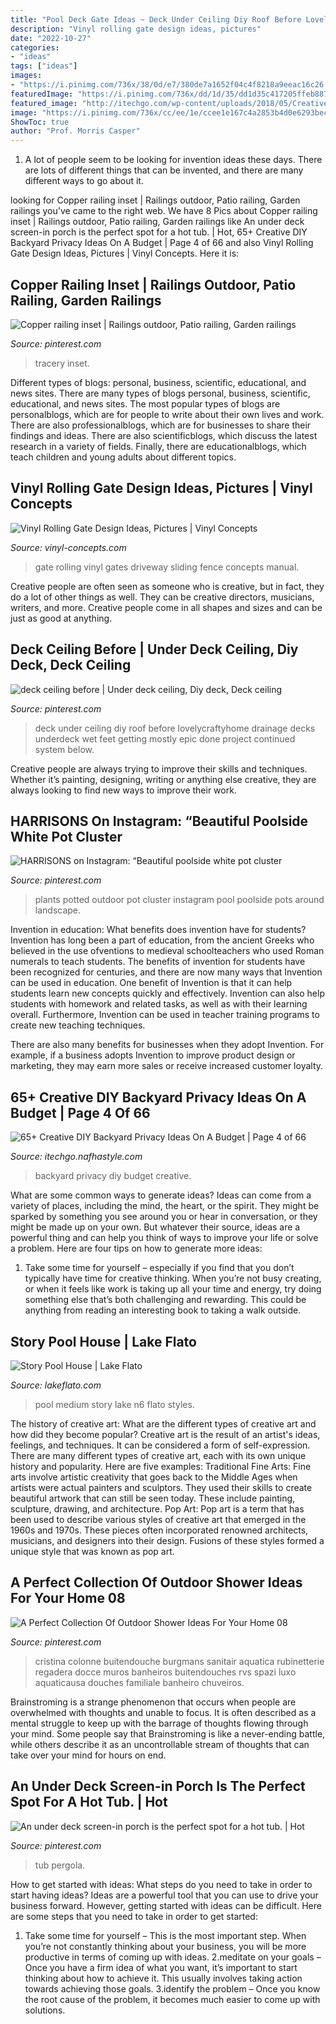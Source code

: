```yaml
---
title: "Pool Deck Gate Ideas ~ Deck Under Ceiling Diy Roof Before Lovelycraftyhome Drainage Decks Underdeck Wet Feet Getting Mostly Epic Done Project Continued System Below"
description: "Vinyl rolling gate design ideas, pictures"
date: "2022-10-27"
categories:
- "ideas"
tags: ["ideas"]
images:
- "https://i.pinimg.com/736x/38/0d/e7/380de7a1652f04c4f8218a9eeac16c26.jpg"
featuredImage: "https://i.pinimg.com/736x/dd/1d/35/dd1d35c417205ffeb88724233a84273d.jpg"
featured_image: "http://itechgo.com/wp-content/uploads/2018/05/Creative-DIY-Backyard-Privacy-Ideas-On-A-Budget-58.jpg"
image: "https://i.pinimg.com/736x/cc/ee/1e/ccee1e167c4a2853b4d0e6293bec6d33.jpg"
ShowToc: true
author: "Prof. Morris Casper"
---
```



1. A lot of people seem to be looking for invention ideas these days. There are lots of different things that can be invented, and there are many different ways to go about it. 

	

		
looking for Copper railing inset | Railings outdoor, Patio railing, Garden railings you've came to the right web. We have 8 Pics about Copper railing inset | Railings outdoor, Patio railing, Garden railings like An under deck screen-in porch is the perfect spot for a hot tub. | Hot, 65+ Creative DIY Backyard Privacy Ideas On A Budget | Page 4 of 66 and also Vinyl Rolling Gate Design Ideas, Pictures | Vinyl Concepts. Here it is:
		
    
## Copper Railing Inset | Railings Outdoor, Patio Railing, Garden Railings

<img loading=lazy src="https://i.pinimg.com/736x/34/7d/ba/347dba4a02161093dc7b18c862b2ff7d.jpg" onerror="this.onerror=null;this.src='https://tse1.mm.bing.net/th?id=OIP.48NhBJ0EFL5Ly6KZUZriRQHaL6&amp;pid=15.1';" alt="Copper railing inset | Railings outdoor, Patio railing, Garden railings">

_Source: pinterest.com_

>tracery inset. 

	

Different types of blogs: personal, business, scientific, educational, and news sites.
There are many types of blogs personal, business, scientific, educational, and news sites. The most popular types of blogs are personalblogs, which are for people to write about their own lives and work. There are also professionalblogs, which are for businesses to share their findings and ideas. There are also scientificblogs, which discuss the latest research in a variety of fields. Finally, there are educationalblogs, which teach children and young adults about different topics.

    
## Vinyl Rolling Gate Design Ideas, Pictures | Vinyl Concepts

<img loading=lazy src="https://vinyl-concepts.com/wp-content/uploads/2016/06/vinyl-rolling-gate-12.jpg" onerror="this.onerror=null;this.src='https://tse4.mm.bing.net/th?id=OIP.Y13GlfXhm568S_1PFEXcQAHaFj&amp;pid=15.1';" alt="Vinyl Rolling Gate Design Ideas, Pictures | Vinyl Concepts">

_Source: vinyl-concepts.com_

>gate rolling vinyl gates driveway sliding fence concepts manual. 

	

Creative people are often seen as someone who is creative, but in fact, they do a lot of other things as well. They can be creative directors, musicians, writers, and more. Creative people come in all shapes and sizes and can be just as good at anything.

    
## Deck Ceiling Before | Under Deck Ceiling, Diy Deck, Deck Ceiling

<img loading=lazy src="https://i.pinimg.com/736x/cc/ee/1e/ccee1e167c4a2853b4d0e6293bec6d33.jpg" onerror="this.onerror=null;this.src='https://tse4.mm.bing.net/th?id=OIP.rdfU73p-aHPiTq_tX9AvMAHaJ3&amp;pid=15.1';" alt="deck ceiling before | Under deck ceiling, Diy deck, Deck ceiling">

_Source: pinterest.com_

>deck under ceiling diy roof before lovelycraftyhome drainage decks underdeck wet feet getting mostly epic done project continued system below. 

	

Creative people are always trying to improve their skills and techniques. Whether it’s painting, designing, writing or anything else creative, they are always looking to find new ways to improve their work.

    
## HARRISONS On Instagram: “Beautiful Poolside White Pot Cluster

<img loading=lazy src="https://i.pinimg.com/736x/38/0d/e7/380de7a1652f04c4f8218a9eeac16c26.jpg" onerror="this.onerror=null;this.src='https://tse2.mm.bing.net/th?id=OIP.AYcv_OrS5YwbeHE3yfkgJgHaJQ&amp;pid=15.1';" alt="HARRISONS on Instagram: “Beautiful poolside white pot cluster">

_Source: pinterest.com_

>plants potted outdoor pot cluster instagram pool poolside pots around landscape. 

	

Invention in education: What benefits does invention have for students?
Invention has long been a part of education, from the ancient Greeks who believed in the use ofventions to medieval schoolteachers who used Roman numerals to teach students. The benefits of invention for students have been recognized for centuries, and there are now many ways that Invention can be used in education. 
One benefit of Invention is that it can help students learn new concepts quickly and effectively. Invention can also help students with homework and related tasks, as well as with their learning overall. Furthermore, Invention can be used in teacher training programs to create new teaching techniques. 

There are also many benefits for businesses when they adopt Invention. For example, if a business adopts Invention to improve product design or marketing, they may earn more sales or receive increased customer loyalty.

    
## 65+ Creative DIY Backyard Privacy Ideas On A Budget | Page 4 Of 66

<img loading=lazy src="http://itechgo.com/wp-content/uploads/2018/05/Creative-DIY-Backyard-Privacy-Ideas-On-A-Budget-58.jpg" onerror="this.onerror=null;this.src='https://tse4.mm.bing.net/th?id=OIP.aKc6y-OQr_3HMayOFN39UgHaE9&amp;pid=15.1';" alt="65+ Creative DIY Backyard Privacy Ideas On A Budget | Page 4 of 66">

_Source: itechgo.nafhastyle.com_

>backyard privacy diy budget creative. 

	

What are some common ways to generate ideas?
Ideas can come from a variety of places, including the mind, the heart, or the spirit. They might be sparked by something you see around you or hear in conversation, or they might be made up on your own. But whatever their source, ideas are a powerful thing and can help you think of ways to improve your life or solve a problem. Here are four tips on how to generate more ideas: 
1. Take some time for yourself – especially if you find that you don’t typically have time for creative thinking. When you’re not busy creating, or when it feels like work is taking up all your time and energy, try doing something else that’s both challenging and rewarding. This could be anything from reading an interesting book to taking a walk outside. 

    
## Story Pool House | Lake Flato

<img loading=lazy src="https://www.lakeflato.com/sites/default/files/styles/scaled_original/public/project-media/28024_N6_medium.jpg?itok=EUxE0SH_" onerror="this.onerror=null;this.src='https://tse1.mm.bing.net/th?id=OIP.Y879hC7ee8oofszcjuIa5AHaFT&amp;pid=15.1';" alt="Story Pool House | Lake Flato">

_Source: lakeflato.com_

>pool medium story lake n6 flato styles. 

	

The history of creative art: What are the different types of creative art and how did they become popular?
Creative art is the result of an artist's ideas, feelings, and techniques. It can be considered a form of self-expression. There are many different types of creative art, each with its own unique history and popularity. Here are five examples:
Traditional Fine Arts: Fine arts involve artistic creativity that goes back to the Middle Ages when artists were actual painters and sculptors. They used their skills to create beautiful artwork that can still be seen today. These include painting, sculpture, drawing, and architecture. Pop Art: Pop art is a term that has been used to describe various styles of creative art that emerged in the 1960s and 1970s. These pieces often incorporated renowned architects, musicians, and designers into their design. Fusions of these styles formed a unique style that was known as pop art.

    
## A Perfect Collection Of Outdoor Shower Ideas For Your Home 08

<img loading=lazy src="https://i.pinimg.com/736x/dd/1d/35/dd1d35c417205ffeb88724233a84273d.jpg" onerror="this.onerror=null;this.src='https://tse2.mm.bing.net/th?id=OIP.wOLHDoHChrlpW_7GtRcfLwHaK-&amp;pid=15.1';" alt="A Perfect Collection Of Outdoor Shower Ideas For Your Home 08">

_Source: pinterest.com_

>cristina colonne buitendouche burgmans sanitair aquatica rubinetterie regadera docce muros banheiros buitendouches rvs spazi luxo aquaticausa douches familiale banheiro chuveiros. 

	

Brainstroming is a strange phenomenon that occurs when people are overwhelmed with thoughts and unable to focus. It is often described as a mental struggle to keep up with the barrage of thoughts flowing through your mind. Some people say that Brainstroming is like a never-ending battle, while others describe it as an uncontrollable stream of thoughts that can take over your mind for hours on end.

    
## An Under Deck Screen-in Porch Is The Perfect Spot For A Hot Tub. | Hot

<img loading=lazy src="https://i.pinimg.com/736x/53/ff/40/53ff40f317c3a27accbd4e7192078ad8.jpg" onerror="this.onerror=null;this.src='https://tse4.mm.bing.net/th?id=OIP.PR1iE3itxKe0zKVjdlFnCwHaJ4&amp;pid=15.1';" alt="An under deck screen-in porch is the perfect spot for a hot tub. | Hot">

_Source: pinterest.com_

>tub pergola. 

	

How to get started with ideas: What steps do you need to take in order to start having ideas?
Ideas are a powerful tool that you can use to drive your business forward. However, getting started with ideas can be difficult. Here are some steps that you need to take in order to get started: 
1. Take some time for yourself – This is the most important step. When you’re not constantly thinking about your business, you will be more productive in terms of coming up with ideas. 
2.meditate on your goals – Once you have a firm idea of what you want, it’s important to start thinking about how to achieve it. This usually involves taking action towards achieving those goals. 
3.identify the problem – Once you know the root cause of the problem, it becomes much easier to come up with solutions.

